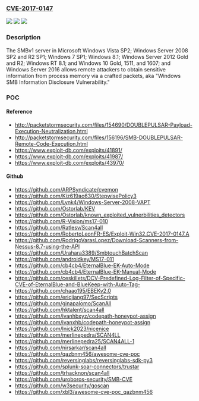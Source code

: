 ### [CVE-2017-0147](https://cve.mitre.org/cgi-bin/cvename.cgi?name=CVE-2017-0147)
![](https://img.shields.io/static/v1?label=Product&message=Windows%20SMB&color=blue)
![](https://img.shields.io/static/v1?label=Version&message=n%2Fa&color=blue)
![](https://img.shields.io/static/v1?label=Vulnerability&message=Information%20Disclosure&color=brighgreen)

### Description

The SMBv1 server in Microsoft Windows Vista SP2; Windows Server 2008 SP2 and R2 SP1; Windows 7 SP1; Windows 8.1; Windows Server 2012 Gold and R2; Windows RT 8.1; and Windows 10 Gold, 1511, and 1607; and Windows Server 2016 allows remote attackers to obtain sensitive information from process memory via a crafted packets, aka "Windows SMB Information Disclosure Vulnerability."

### POC

#### Reference
- http://packetstormsecurity.com/files/154690/DOUBLEPULSAR-Payload-Execution-Neutralization.html
- http://packetstormsecurity.com/files/156196/SMB-DOUBLEPULSAR-Remote-Code-Execution.html
- https://www.exploit-db.com/exploits/41891/
- https://www.exploit-db.com/exploits/41987/
- https://www.exploit-db.com/exploits/43970/

#### Github
- https://github.com/ARPSyndicate/cvemon
- https://github.com/Kiz619ao630/StepwisePolicy3
- https://github.com/Lynk4/Windows-Server-2008-VAPT
- https://github.com/Ostorlab/KEV
- https://github.com/Ostorlab/known_exploited_vulnerbilities_detectors
- https://github.com/R-Vision/ms17-010
- https://github.com/Ratlesv/Scan4all
- https://github.com/RobertoLeonFR-ES/Exploit-Win32.CVE-2017-0147.A
- https://github.com/RodrigoVarasLopez/Download-Scanners-from-Nessus-8.7-using-the-API
- https://github.com/Urahara3389/SmbtouchBatchScan
- https://github.com/androidkey/MS17-011
- https://github.com/cb4cb4/EternalBlue-EK-Auto-Mode
- https://github.com/cb4cb4/EternalBlue-EK-Manual-Mode
- https://github.com/ceskillets/DCV-Predefined-Log-Filter-of-Specific-CVE-of-EternalBlue-and-BlueKeep-with-Auto-Tag-
- https://github.com/chaao195/EBEKv2.0
- https://github.com/ericjiang97/SecScripts
- https://github.com/ginapalomo/ScanAll
- https://github.com/hktalent/scan4all
- https://github.com/ivanhbxyz/codepath-honeypot-assign
- https://github.com/ivanxhb/codepath-honeypot-assign
- https://github.com/lnick2023/nicenice
- https://github.com/merlinepedra/SCAN4LL
- https://github.com/merlinepedra25/SCAN4ALL-1
- https://github.com/nirsarkar/scan4all
- https://github.com/qazbnm456/awesome-cve-poc
- https://github.com/reversinglabs/reversinglabs-sdk-py3
- https://github.com/splunk-soar-connectors/trustar
- https://github.com/trhacknon/scan4all
- https://github.com/uroboros-security/SMB-CVE
- https://github.com/w3security/goscan
- https://github.com/xbl3/awesome-cve-poc_qazbnm456

